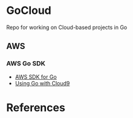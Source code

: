 # GoCloud
Repo for working on Cloud-based projects in Go

## AWS

### AWS Go SDK

* [AWS SDK for Go](https://aws.amazon.com/sdk-for-go/)
* [Using Go with Cloud9](https://aws.github.io/aws-sdk-go-v2/docs/cloud9-go/)

# References

